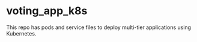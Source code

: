 # voting_app_k8s
This repo has pods and service files to deploy multi-tier applications using Kubernetes.
